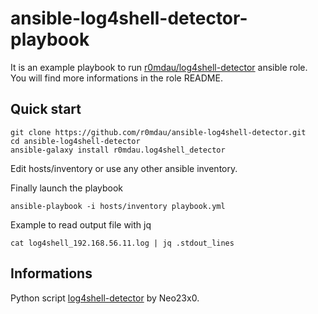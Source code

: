 ansible-log4shell-detector-playbook
===================================

It is an example playbook to run [r0mdau/log4shell-detector](https://github.com/r0mdau/ansible-role-log4shell-detector) ansible role.
You will find more informations in the role README.

## Quick start

    git clone https://github.com/r0mdau/ansible-log4shell-detector.git
    cd ansible-log4shell-detector
    ansible-galaxy install r0mdau.log4shell_detector

Edit hosts/inventory or use any other ansible inventory.

Finally launch the playbook

    ansible-playbook -i hosts/inventory playbook.yml

Example to read output file with jq

    cat log4shell_192.168.56.11.log | jq .stdout_lines


## Informations

Python script [log4shell-detector](https://github.com/Neo23x0/log4shell-detector) by Neo23x0.
